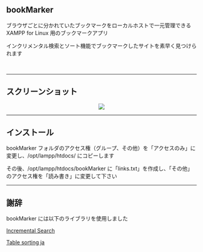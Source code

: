 ## bookMarker

ブラウザごとに分かれていたブックマークをローカルホストで一元管理できる XAMPP for Linux 用のブックマークアプリ

インクリメンタル検索とソート機能でブックマークしたサイトを素早く見つけられます


<br>
<hr>

## スクリーンショット

<p align="center">
<img src="https://user-images.githubusercontent.com/25574701/56259028-a3f8bc80-610c-11e9-9b59-d48cc061c393.png">
</p>
<hr>

## インストール

bookMarker フォルダのアクセス権（グループ、その他）を「アクセスのみ」に変更し、/opt/lampp/htdocs/ にコピーします

その後、/opt/lampp/htdocs/bookMarker に「links.txt」を作成し、「その他」のアクセス権を「読み書き」に変更して下さい
<hr>

## 謝辞
bookMarker には以下のライブラリを使用しました

[Incremental Search](http://www.enjoyxstudy.com/javascript/incsearch)

[Table sorting ja](http://blog.webcreativepark.net/2007/09/26-024416.html)


